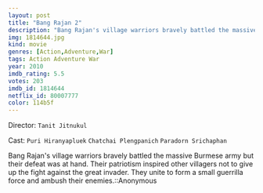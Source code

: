 ```yaml
---
layout: post
title: "Bang Rajan 2"
description: "Bang Rajan's village warriors bravely battled the massive Burmese army but their defeat was at hand. Their patriotism inspired other villagers not to give up the fight against the great invader. They unite to form a small guerrilla force and ambush their enemies..."
img: 1814644.jpg
kind: movie
genres: [Action,Adventure,War]
tags: Action Adventure War 
year: 2010
imdb_rating: 5.5
votes: 203
imdb_id: 1814644
netflix_id: 80007777
color: 114b5f
---
```

Director: `Tanit Jitnukul`  

Cast: `Puri Hiranyapluek` `Chatchai Plengpanich` `Paradorn Srichaphan` 

Bang Rajan's village warriors bravely battled the massive Burmese army but their defeat was at hand. Their patriotism inspired other villagers not to give up the fight against the great invader. They unite to form a small guerrilla force and ambush their enemies.::Anonymous